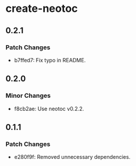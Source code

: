 # create-neotoc

## 0.2.1

### Patch Changes

- b7ffed7: Fix typo in README.

## 0.2.0

### Minor Changes

- f8cb2ae: Use neotoc v0.2.2.

## 0.1.1

### Patch Changes

- e280f9f: Removed unnecessary dependencies.
